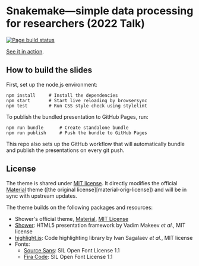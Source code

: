 # Snakemake—simple data processing for researchers (2022 Talk)
[![Page build status](https://github.com/ccwang002/2022Talk-snakemake/actions/workflows/pages/pages-build-deployment/badge.svg)][workflow-status]

[See it in action][gh-pages].

[gh-pages]: https://blog.liang2.tw/2022Talk-snakemake/
[workflow-status]: https://github.com/ccwang002/2022Talk-snakemake/actions/workflows/publish.yml


## How to build the slides
First, set up the node.js environment:

    npm install     # Install the dependencies
    npm start       # Start live reloading by browsersync
    npm test        # Run CSS style check using stylelint

To publish the bundled presentation to GitHub Pages, run:

    npm run bundle      # Create standalone bundle
    npm run publish     # Push the bundle to GitHub Pages

This repo also sets up the GitHub workflow that will automatically bundle and publish the presentations on every git push.


## License
The theme is shared under [MIT license](LICENSE.md).
It directly modifies the official [Material][material theme] theme ([the original license][material-orig-license]) and will be in sync with upstream updates.

The theme builds on the following packages and resources:

- Shower's official theme, [Material][Material theme], [MIT License][Material license]
- [Shower]: HTML5 presentation framework by Vadim Makeev *et al.*, MIT license
- [highlight.js]: Code highlighting library by Ivan Sagalaev *et al.*, MIT license
- Fonts:
    - [Source Sans]: SIL Open Font License 1.1
    - [Fira Code]: SIL Open Font License 1.1

[Material theme]: https://github.com/shower/material
[Material license]: LICENSE.shower_material.md
[shower]: https://github.com/shower/shower
[highlight.js]: http://highlightjs.org/
[Source Sans]: https://github.com/adobe-fonts/source-sans
[Fira Code]: https://github.com/tonsky/FiraCode
